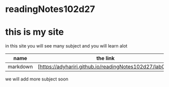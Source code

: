 # readingNotes102d27
# this is my site
in this site you will see many  subject 
and you will learn alot

name | the link
------------ | ------------
markdown |  [https://adyhariri.github.io/readingNotes102d27/lab01b]

we will add more subject soon
